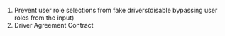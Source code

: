 1. Prevent user role selections from fake drivers(disable bypassing user roles from the input)
2. Driver Agreement Contract


